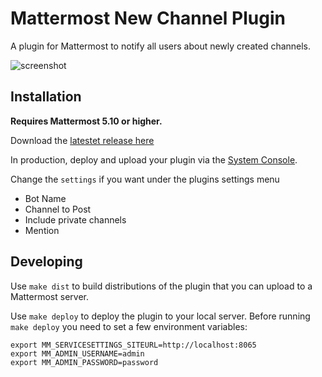 # Mattermost New Channel Plugin

A plugin for Mattermost to notify all users about newly created channels.

![screenshot](https://i.imgur.com/SII7ZEi.png)

## Installation

__Requires Mattermost 5.10 or higher.__

Download the [latestet release here](https://gitlab.com/thepill/mattermost-plugin-newchannelnotify/uploads/6a3acb8121a23686e1b1869ca24f9966/matttermost-plugin-newchannelnotify-0.9.0.tar.gz)

In production, deploy and upload your plugin via the [System Console](https://about.mattermost.com/default-plugin-uploads).

Change the `settings` if you want under the plugins settings menu
- Bot Name
- Channel to Post
- Include private channels
- Mention

## Developing 

Use `make dist` to build distributions of the plugin that you can upload to a Mattermost server.

Use `make deploy` to deploy the plugin to your local server. Before running `make deploy` you need to set a few environment variables:

```
export MM_SERVICESETTINGS_SITEURL=http://localhost:8065
export MM_ADMIN_USERNAME=admin
export MM_ADMIN_PASSWORD=password
```
